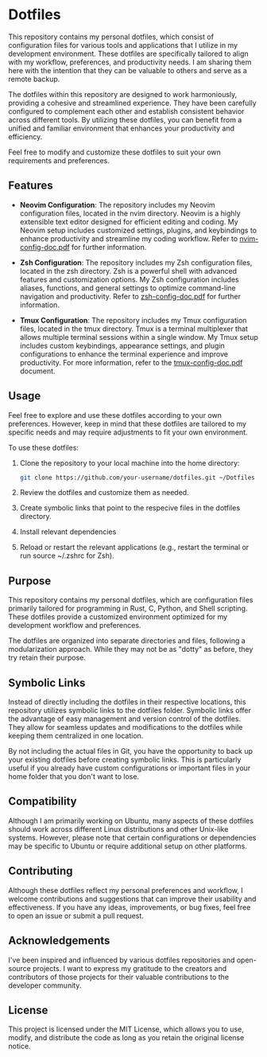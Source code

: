 # Dotfiles

This repository contains my personal dotfiles, which consist of configuration
files for various tools and applications that I utilize in my development
environment. These dotfiles are specifically tailored to align with my
workflow, preferences, and productivity needs. I am sharing them here with the
intention that they can be valuable to others and serve as a remote backup.

The dotfiles within this repository are designed to work harmoniously,
providing a cohesive and streamlined experience. They have been carefully
configured to complement each other and establish consistent behavior across
different tools. By utilizing these dotfiles, you can benefit from a unified
and familiar environment that enhances your productivity and efficiency.

Feel free to modify and customize these dotfiles to suit your own requirements 
and preferences.

## Features

- **Neovim Configuration**: The repository includes my Neovim configuration
files, located in the nvim directory. Neovim is a highly extensible text editor
designed for efficient editing and coding. My Neovim setup includes customized
settings, plugins, and keybindings to enhance productivity and streamline my
coding workflow. Refer to [nvim-config-doc.pdf](nvim/doc/nvim-config-doc.pdf)
for further information.

- **Zsh Configuration**: The repository includes my Zsh configuration files,
located in the zsh directory. Zsh is a powerful shell with advanced features
and customization options. My Zsh configuration includes aliases, functions,
and general settings to optimize command-line navigation and productivity.
Refer to [zsh-config-doc.pdf](zsh/doc/zsh-config-doc.pdf) for further
information.

- **Tmux Configuration**: The repository includes my Tmux configuration files,
located in the tmux directory. Tmux is a terminal multiplexer that allows
multiple terminal sessions within a single window. My Tmux setup includes
custom keybindings, appearance settings, and plugin configurations to enhance
the terminal experience and improve productivity. For more information, refer
to the [tmux-config-doc.pdf](tmux/doc/tmux-config-doc.pdf) document.

## Usage

Feel free to explore and use these dotfiles according to your own preferences.
However, keep in mind that these dotfiles are tailored to my specific needs and
may require adjustments to fit your own environment.

To use these dotfiles:

1. Clone the repository to your local machine into the home directory:
   ```bash
   git clone https://github.com/your-username/dotfiles.git ~/Dotfiles
   ```

2. Review the dotfiles and customize them as needed.

3. Create symbolic links that point to the respecive files in the dotfiles
   directory.

4. Install relevant dependencies

5. Reload or restart the relevant applications (e.g., restart the terminal or
run source ~/.zshrc for Zsh).

## Purpose

This repository contains my personal dotfiles, which are configuration files
primarily tailored for programming in Rust, C, Python, and Shell scripting.
These dotfiles provide a customized environment optimized for my development
workflow and preferences.

The dotfiles are organized into separate directories and files, following a
modularization approach. While they may not be as "dotty" as before, they
try retain their purpose.

 ## Symbolic Links

Instead of directly including the dotfiles in their respective locations,
this repository utilizes symbolic links to the dotfiles folder. Symbolic links
offer the advantage of easy management and version control of the dotfiles.
They allow for seamless updates and modifications to the dotfiles while keeping
them centralized in one location.

By not including the actual files in Git, you have the opportunity to back up
your existing dotfiles before creating symbolic links. This is particularly
useful if you already have custom configurations or important files in your
home folder that you don't want to lose.

## Compatibility

Although I am primarily working on Ubuntu, many aspects of these dotfiles
should work across different Linux distributions and other Unix-like systems.
However, please note that certain configurations or dependencies may be
specific to Ubuntu or require additional setup on other platforms.

## Contributing

Although these dotfiles reflect my personal preferences and workflow, I welcome
contributions and suggestions that can improve their usability and effectiveness.
If you have any ideas, improvements, or bug fixes, feel free to open an issue
or submit a pull request.

## Acknowledgements

I've been inspired and influenced by various dotfiles repositories and
open-source projects. I want to express my gratitude to the creators and
contributors of those projects for their valuable contributions to the
developer community.

## License

This project is licensed under the MIT License, which allows you to use,
modify, and distribute the code as long as you retain the original license
notice.
